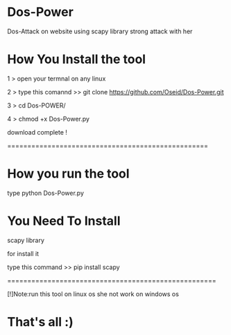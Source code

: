 # Dos-Power

Dos-Attack on website using scapy library strong attack with her 

# How You Install the tool 

1 > open your termnal on any linux 

2 > type this comannd >> git clone https://github.com/Oseid/Dos-Power.git

3 > cd Dos-POWER/

4 > chmod +x Dos-Power.py

download complete ! 

==================================================

# How you run the tool 

type python Dos-Power.py



# You Need To Install

scapy library

for install it 

type this command >> pip install scapy  

====================================================

[!]Note:run this tool on linux os 
she not work on windows os 


# That's all :)
